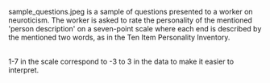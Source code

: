 sample\_questions.jpeg is a sample of questions presented to a worker on neuroticism. The worker is asked to rate the personality of the mentioned 'person description' on a seven-point scale where each end is described by the mentioned two words, as in the Ten Item Personality Inventory.

<br/>1-7 in the scale correspond to -3 to 3 in the data to make it easier to interpret.
